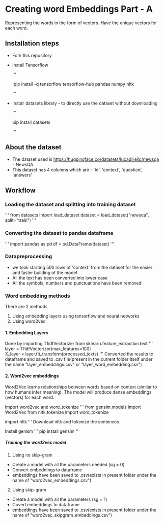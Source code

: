 # Creating word Embeddings Part - A
Representing the words in the form of vectors. Have the unique vectors for each word.

## Installation steps 
- Fork this repository
- install Tensorflow
  
  '''
  
  !pip install -q tensorflow tensorflow-hub pandas numpy nltk
  
  '''
  
- Install datasets library - to directly use the dataset without downloading
  
  '''
  
  pip install datasets
  
  '''
  

## About the dataset
- The dataset used is https://huggingface.co/datasets/lucadiliello/newsqa - NewsQA
- This dataset has 4 columns which are - 'id', 'context', 'question', 'answers'
  
## Workflow

### Loading the dataset and splitting into training dataset
'''
from datasets import load_dataset
dataset = load_dataset("newsqa", split="train")
'''
### Converting the dataset to pandas dataframe
'''
import pandas as pd
df = pd.DataFrame(dataset)
'''
### Datapreprocessing
- we took starting 500 rows of 'context' from the dataset for the easier and faster building of the model
- All the text has been converted into lower case
- All the symbols, numbers and punctuations have been removed

### Word embedding methods 
There are 2 methods 
1. Using embedding layers using tensorflow and neural networks
2. Using word2vec

#### 1. Embedding Layers 
Done by importing TfidfVectorizer from sklearn.feature_extraction.text
''' 
layer = TfidfVectorizer(max_features=100)  
X_layer = layer.fit_transform(processed_texts)
'''
Converted the results to dataframe and saved to .csv file(present in the current folder itself under the name "layer_embeddings.csv" 
or "layer_word_embedding.csv") 

#### 2. Word2vec embeddings
Word2Vec learns relationships between words based on context (similar to how humans infer meaning).
The model will produce dense embeddings (vectors) for each word.

import word2vec and word_tokenize
''' 
from gensim.models import Word2Vec
from nltk.tokenize import word_tokenize

import nltk
'''
Download nltk and tokenize the sentences

Install genism
''' 
pip install gensim
'''

##### Training the word2vec model 
1. Using no skip-gram
- Create a model with all the parameters needed (sg = 0)
- Convert embeddings to dataframe
- embeddings have been saved to .csv(exists in present folder under the name of "word2vec_embeddings.csv")

2. Using skip-gram
- Create a model with all the parameters (sg = 1)
- Covert embeddings to dataframe
- embeddings have been saved to .csv(exists in present folder under the name of "word2vec_skipgram_embeddings.csv")



  

